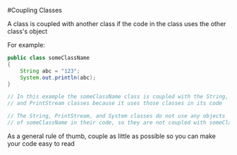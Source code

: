 #Coupling Classes

A class is coupled with another class if the code in the class uses the other class's object

For example:

```java
public class someClassName
{
    String abc = "123";
    System.out.println(abc);
}

// In this example the someClassName class is coupled with the String, System,
// and PrintStream classes because it uses those classes in its code

// The String, PrintStream, and System classes do not use any objects
// of someClassName in their code, so they are not coupled with someClassName, someClassName is coupled with them
```

As a general rule of thumb, couple as little as possible so you can make your code easy to read
